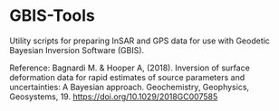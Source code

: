 # GBIS-Tools

Utility scripts for preparing InSAR and GPS data for use with Geodetic Bayesian Inversion Software (GBIS).

Reference:
Bagnardi M. & Hooper A, (2018). Inversion of surface deformation data for rapid estimates of source parameters and uncertainties: A Bayesian approach. Geochemistry, Geophysics, Geosystems, 19. https://doi.org/10.1029/2018GC007585
